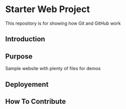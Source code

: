 # Starter Web Project

This repository is for showing how Git and GitHub work

## Introduction

## Purpose

Sample website with plenty of files for demos

## Deployement

## How To Contribute
